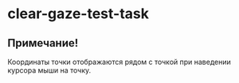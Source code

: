 # clear-gaze-test-task
## Примечание! 
Координаты точки отображаются рядом с точкой при наведении курсора мыши на точку.
